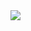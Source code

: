 <img src='https://user-images.githubusercontent.com/20695270/197816088-94d90987-36c0-45b7-a424-5f3c2435e07f.png'>
